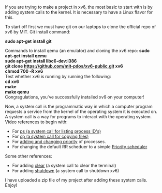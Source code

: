 If you are trying to make a project in xv6, the most basic to start with is by adding system calls to the kernel.
It is necessary to have a Linux flavor for this.

To start off first we must have git on our laptops to clone the official repo of xv6 by MIT.
Git install command:

  <b>sudo apt-get install git</b></br>

Commands to install qemu (an emulator) and cloning the xv6 repo:
<b>
  sudo apt-get install qemu</br>
  sudo apt-get install libc6-dev:i386</br>
  git clone https://github.com/mit-pdos/xv6-public.git xv6</br>
  chmod 700 -R xv6</br>
</b>
Test whether xv6 is running by running the following:</br>
<b>
  cd xv6</br>
  make</br>
  make qemu</br>
</b>
Congragulations, you've successfully installed xv6 on your computer!

Now, a system call is the programmatic way in which a computer program requests a service from the kernel of the operating system it is executed on. 
A system call is a way for programs to interact with the operating system.
Video references to begin with:
<ul>
<li>For <a href="https://www.youtube.com/watch?v=21SVYiKhcwM">ps (a system call for listing process ID's)</a>
</li>
<li>For <a href="https://youtu.be/ny56yjshACY">cp (a system call for copying files)</a>
</li>
<li>For <a href="https://youtu.be/hIXRrv-cBA4">adding and changing priority</a> of processes.
</li>
<li>For changing the default RR scheduer to a simple <a href="https://youtu.be/DZ0-GMtOtEc">Priority scheduler</a>
</li>
</ul>
Some other references:
<ul>
<li>For adding <a href="https://medium.com/@silvamatteus/adding-user-programs-to-xv6-ba9896605942">clear</a> (a system call to clear the terminal)
</li>
<li>For adding <a href="https://medium.com/@silvamatteus/adding-new-system-calls-to-xv6-217b7daefbe1">shutdown</a> (a system call to shutdown xv6)
</li>
</ul>

I have uploaded a zip file of my project after adding these system calls.
Enjoy!
